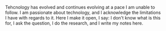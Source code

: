 
Tehcnology has evolved and continues evolving at a pace I am unable to follow. 
I am passionate about technology, and I acknowledge the limitations I have with regards to it. 
Here I make it open, I say: I don't know what is this for, I ask the question, I do the research, and I write my notes here. 